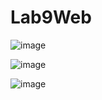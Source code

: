 # Lab9Web

![image](https://github.com/sahrul180304/Lab9Web/assets/115526901/f273f132-d44e-4a74-b187-a0ebdb01ab60)


![image](https://github.com/sahrul180304/Lab9Web/assets/115526901/b35791f9-9770-4b83-bc2c-e3136aabb73e)


![image](https://github.com/sahrul180304/Lab9Web/assets/115526901/8d36e93a-fb93-48b6-ba75-68b964e04647)

